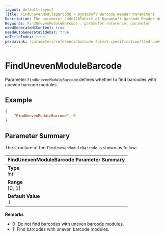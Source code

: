 ```yaml
---
layout: default-layout
Title: FindUnevenModuleBarcode - Dynamsoft Barcode Reader Parameters
Description: The parameter Code128Subset of Dynamsoft Barcode Reader defines whether to find barcodes with uneven barcode modules.
Keywords: FindUnevenModuleBarcode , parameter reference, parameter
needGenerateH3Content: true
needAutoGenerateSidebar: true
noTitleIndex: true
permalink: /parameters/reference/barcode-format-specification/find-uneven-module-barcode.html
---
```


# FindUnevenModuleBarcode

Parameter `FindUnevenModuleBarcode` defines whether to find barcodes with uneven barcode modules.

## Example

```json
{
    "FindUnevenModuleBarcode": 0
}
```

## Parameter Summary

The structure of the `FindUnevenModuleBarcode` is shown as follow:

| FindUnevenModuleBarcode  Parameter Summary |
| :--------------------------------- |
| **Type**<br>*int* |
| **Range**<br>[0, 1] |
| **Default Value**<br> 1|

**Remarks**

- 0: Do not find barcodes with uneven barcode modules.
- 1: Find barcodes with uneven barcode modules.
